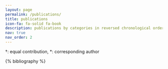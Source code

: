 ```yaml
---
layout: page
permalink: /publications/
title: publications
icon-fa: fa-solid fa-book
description: publications by categories in reversed chronological order.
nav: true
nav_order: 2
---
```


†: equal contribution, \*: corresponding author

<!-- _pages/publications.md -->
<div class="publications">

{% bibliography %}

</div>
